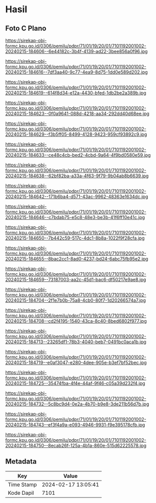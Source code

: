 # Hasil

## Foto C Plano

https://sirekap-obj-formc.kpu.go.id/0306/pemilu/pdpr/71/01/19/20/01/7101192001002-20240215-184606--6e44182c-3b4f-4139-ad22-3bee856a0f96.jpg

https://sirekap-obj-formc.kpu.go.id/0306/pemilu/pdpr/71/01/19/20/01/7101192001002-20240215-184616--7df3aa40-9c77-4ea9-8d75-1dd0e589d202.jpg

https://sirekap-obj-formc.kpu.go.id/0306/pemilu/pdpr/71/01/19/20/01/7101192001002-20240215-184619--614f8d34-e12a-4430-bfed-1db2be2a389b.jpg

https://sirekap-obj-formc.kpu.go.id/0306/pemilu/pdpr/71/01/19/20/01/7101192001002-20240215-184623--0f0a9641-088d-4218-aa34-292dd40d68ee.jpg

https://sirekap-obj-formc.kpu.go.id/0306/pemilu/pdpr/71/01/19/20/01/7101192001002-20240215-184629--f3b5ff05-8499-4128-9423-959cf93892c9.jpg

https://sirekap-obj-formc.kpu.go.id/0306/pemilu/pdpr/71/01/19/20/01/7101192001002-20240215-184633--ce48c4cb-bed2-4cbd-9a64-4f9bd0580e59.jpg

https://sirekap-obj-formc.kpu.go.id/0306/pemilu/pdpr/71/01/19/20/01/7101192001002-20240215-184638--62bf82ba-a33a-4f63-9f79-9b04ab8b6639.jpg

https://sirekap-obj-formc.kpu.go.id/0306/pemilu/pdpr/71/01/19/20/01/7101192001002-20240215-184642--171b6ba4-d571-43ac-9962-48363e1634dc.jpg

https://sirekap-obj-formc.kpu.go.id/0306/pemilu/pdpr/71/01/19/20/01/7101192001002-20240215-184646--c7bdab75-e5c8-48e3-be3b-41f6ff10e41c.jpg

https://sirekap-obj-formc.kpu.go.id/0306/pemilu/pdpr/71/01/19/20/01/7101192001002-20240215-184650--7b442c59-517c-4dc1-8b8a-1022f9f28cfa.jpg

https://sirekap-obj-formc.kpu.go.id/0306/pemilu/pdpr/71/01/19/20/01/7101192001002-20240215-184655--8bac2cc1-8ad0-4237-bd24-6abc75fb95e2.jpg

https://sirekap-obj-formc.kpu.go.id/0306/pemilu/pdpr/71/01/19/20/01/7101192001002-20240215-184659--73187003-aa2c-45d1-bac6-df50217e9ae8.jpg

https://sirekap-obj-formc.kpu.go.id/0306/pemilu/pdpr/71/01/19/20/01/7101192001002-20240215-184704--2f1e7b0b-75a8-4cb0-80f7-1d20266574a7.jpg

https://sirekap-obj-formc.kpu.go.id/0306/pemilu/pdpr/71/01/19/20/01/7101192001002-20240215-184708--cd2f4195-1540-43ca-8c40-8bed6802f977.jpg

https://sirekap-obj-formc.kpu.go.id/0306/pemilu/pdpr/71/01/19/20/01/7101192001002-20240215-184713--23265df1-78b3-4040-beb7-0491bc0aca1b.jpg

https://sirekap-obj-formc.kpu.go.id/0306/pemilu/pdpr/71/01/19/20/01/7101192001002-20240215-184719--e0af3047-e280-4dee-905e-b3ef7bf52bec.jpg

https://sirekap-obj-formc.kpu.go.id/0306/pemilu/pdpr/71/01/19/20/01/7101192001002-20240215-184725--35474fba-4f4e-44af-9f46-c05a39d232f4.jpg

https://sirekap-obj-formc.kpu.go.id/0306/pemilu/pdpr/71/01/19/20/01/7101192001002-20240215-184732--5c8bc9d4-0e2a-4b70-b9e8-3de211b56d7b.jpg

https://sirekap-obj-formc.kpu.go.id/0306/pemilu/pdpr/71/01/19/20/01/7101192001002-20240215-184743--ef3f4a9a-e093-4946-9931-f9e395178cfb.jpg

https://sirekap-obj-formc.kpu.go.id/0306/pemilu/pdpr/71/01/19/20/01/7101192001002-20240215-184750--8ecab26f-125a-4b1a-860e-515d62225578.jpg


## Metadata

| Key        | Value               |
| ---------- | ------------------- |
| Time Stamp | 2024-02-17 13:05:41 |
| Kode Dapil | 7101                |



